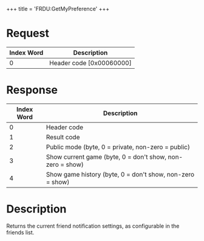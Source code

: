 +++
title = 'FRDU:GetMyPreference'
+++

# Request

| Index Word | Description                |
|------------|----------------------------|
| 0          | Header code \[0x00060000\] |

# Response

| Index Word | Description                                               |
|------------|-----------------------------------------------------------|
| 0          | Header code                                               |
| 1          | Result code                                               |
| 2          | Public mode (byte, 0 = private, non-zero = public)        |
| 3          | Show current game (byte, 0 = don't show, non-zero = show) |
| 4          | Show game history (byte, 0 = don't show, non-zero = show) |

# Description

Returns the current friend notification settings, as configurable in the friends list.
